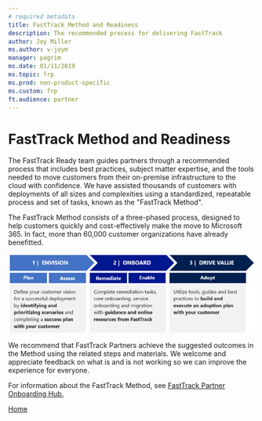 ```yaml
---
# required metadata
title: FastTrack Method and Readiness
description: The recommended process for delivering FastTrack
author: Joy Miller
ms.author: v-joym
manager: pagrim
ms.date: 01/11/2019
ms.topic: frp
ms.prod: non-product-specific
ms.custom: frp
ft.audience: partner
---
```


# FastTrack Method and Readiness

The FastTrack Ready team guides partners through a recommended process that includes best practices, subject matter expertise, and the tools needed to move customers from their on-premise infrastructure to the cloud with confidence. We have assisted thousands of customers with deployments of all sizes and complexities using a standardized, repeatable process and set of tasks, known as the "FastTrack Method".

The FastTrack Method consists of a three-phased process, designed to help customers quickly and cost-effectively make the move to Microsoft 365. In fact, more than 60,000 customer organizations have already benefitted.

![Recommended FastTrack Method](media/FastTrack-method-readiness/FastTrack-Method-Diagram.png)

We recommend that FastTrack Partners achieve the suggested outcomes in the Method using the related steps and materials. We welcome and appreciate feedback on what is and is not working so we can improve the experience for everyone.

For information about the FastTrack Method, see [FastTrack Partner Onboarding Hub.](https://www.microsoft.com/microsoft-365/partners/fasttrack-ready)

[Home](http://partner-docs.microsoft.com)
